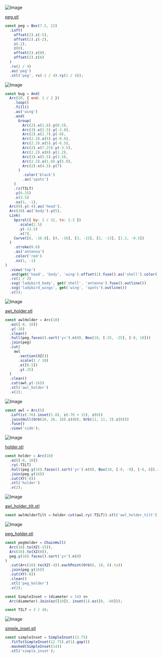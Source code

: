 ![Image](makerspace.md.peg_peg.png)

[peg.stl](makerspace.peg.stl)

```JavaScript
const peg = Box(7.5, 12)
  .Loft(
    offset(2).z(-5),
    offset(2).z(-2),
    z(-2),
    z(0),
    offset(2).z(0),
    offset(2).z(6)
  )
  .rx(1 / 4)
  .as('peg')
  .stl('peg', rx(-1 / 4).ry(1 / 4));
```

![Image](makerspace.md.bug.png)

```JavaScript
const bug = And(
  Arc(20, { end: 1 / 2 })
    .loop()
    .fill()
    .as('wing')
    .and(
      Group(
        Arc(2).x(1.6).y(0.5),
        Arc(3).x(2.5).y(-3.8),
        Arc(2).x(1.7).y(-8),
        Arc(2.3).x(5).y(-0.8),
        Arc(2.3).x(5).y(-6.5),
        Arc(2).x(7.25).y(-3.5),
        Arc(2.2).x(8).y(1.2),
        Arc(3).x(5.5).y(3.5),
        Arc(2.3).x(1.8).y(5.8),
        Arc(2).x(4.5).y(7)
      )
        .color('black')
        .as('spots')
    )
    .rz(TILT)
    .y(6.25)
    .x(3.5)
    .sx(1, -1),
  Arc(9).y(-4).as('head'),
  Arc(20).as('body').y(5),
  Link(
    Spiral({ by: 1 / 32, to: 2.3 })
      .scale(1.5)
      .y(-13.5)
      .x(7),
    Curve([6, -16.8], [4, -16], [3, -15], [2, -13], [1.2, -9.5])
  )
    .stroke(0.6)
    .as('antenna')
    .color('red')
    .sx(1, -1)
)
  .view('top')
  .and(get('head', 'body', 'wing').offset(1).fuse().as('shell').color('green'))
  .rz(1 / 2)
  .svg('ladybird_body', get('shell', 'antenna').fuse().outline())
  .svg('ladybird_wings', get('wing', 'spots').outline())
  .v(5);
```

![Image](makerspace.md.awlHolder_awl_holder.png)

[awl_holder.stl](makerspace.awl_holder.stl)

```JavaScript
const awlHolder = Arc(18)
  .ez([-8, 10])
  .y(-16)
  .clean()
  .hull(peg.faces().sort('y<').n(0), Box(10, [-25, -25], [-8, 10]))
  .join(peg)
  .cut(
    awl
      .section(XZ())
      .scale(1 / 10)
      .e([0.5])
      .y(-25)
  )
  .clean()
  .cut(awl.y(-16))
  .stl('awl_holder')
  .v(2);
```

![Image](makerspace.md.awl.png)

```JavaScript
const awl = Arc(5)
  .Loft(z(-76).inset(1.8), z(-76 + 15), z(0))
  .join(Hull(Orb(26, 26, 18).z(80), Orb(11, 11, 3).z(0)))
  .fuse()
  .view('side');
```

![Image](makerspace.md.holder_holder.png)

[holder.stl](makerspace.holder.stl)

```JavaScript
const holder = Arc(18)
  .ez([-8, 10])
  .ry(-TILT)
  .hull(peg.y(16).faces().sort('y<').n(0), Box(10, [-9, -9], [-6, 8]).ry(-TILT))
  .join(peg.y(16))
  .cut(XY(-8))
  .stl('holder')
  .v(2);
```

![Image](makerspace.md.awlHolderTilt_awl_holder_tilt.png)

[awl_holder_tilt.stl](makerspace.awl_holder_tilt.stl)

```JavaScript
const awlHolderTilt = holder.cut(awl.ry(-TILT)).stl('awl_holder_tilt');
```

![Image](makerspace.md.pegHolder_peg_holder.png)

[peg_holder.stl](makerspace.peg_holder.stl)

```JavaScript
const pegHolder = ChainHull(
  Arc(16).to(XZ(-15)),
  Arc(16).to(XZ(0)),
  peg.y(16).faces().sort('y<').n(0)
)
  .cut(Arc(16).to(XZ(-4)).eachPoint(Orb(6, 18, 6).to))
  .join(peg.y(16))
  .cut(XY(-8))
  .clean()
  .stl('peg_holder')
  .v(2);
```

```JavaScript
const SimpleInset = (diameter = 14) =>
  Arc(diameter).Join(ez([10]), inset(1).ez([0, -60]));
```

```JavaScript
const TILT = 3 / 48;
```

![Image](makerspace.md.simpleInset_simple_inset.png)

[simple_inset.stl](makerspace.simple_inset.stl)

```JavaScript
const simpleInset = SimpleInset(13.75)
  .fitTo(SimpleInset(12.75).z(1).gap())
  .masked(SimpleInset(14))
  .stl('simple_inset');
```
